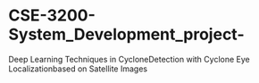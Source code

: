 # CSE-3200-System_Development_project-
Deep Learning Techniques in CycloneDetection with Cyclone Eye Localizationbased on Satellite Images
  
